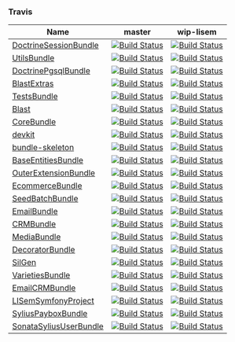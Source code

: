### Travis #

 | Name | master | wip-lisem | 
 | -- | -- | -- | 
 | [DoctrineSessionBundle](https://github.com/blast-project/DoctrineSessionBundle) | [![Build Status](https://travis-ci.org/blast-project/DoctrineSessionBundle.svg?branch=master)](https://travis-ci.org/blast-project/DoctrineSessionBundle) | [![Build Status](https://travis-ci.org/blast-project/DoctrineSessionBundle.svg?branch=wip-lisem)](https://travis-ci.org/blast-project/DoctrineSessionBundle) | 
 | [UtilsBundle](https://github.com/blast-project/UtilsBundle) | [![Build Status](https://travis-ci.org/blast-project/UtilsBundle.svg?branch=master)](https://travis-ci.org/blast-project/UtilsBundle) | [![Build Status](https://travis-ci.org/blast-project/UtilsBundle.svg?branch=wip-lisem)](https://travis-ci.org/blast-project/UtilsBundle) | 
 | [DoctrinePgsqlBundle](https://github.com/blast-project/DoctrinePgsqlBundle) | [![Build Status](https://travis-ci.org/blast-project/DoctrinePgsqlBundle.svg?branch=master)](https://travis-ci.org/blast-project/DoctrinePgsqlBundle) | [![Build Status](https://travis-ci.org/blast-project/DoctrinePgsqlBundle.svg?branch=wip-lisem)](https://travis-ci.org/blast-project/DoctrinePgsqlBundle) | 
 | [BlastExtras](https://github.com/blast-project/BlastExtras) | [![Build Status](https://travis-ci.org/blast-project/BlastExtras.svg?branch=master)](https://travis-ci.org/blast-project/BlastExtras) | [![Build Status](https://travis-ci.org/blast-project/BlastExtras.svg?branch=wip-lisem)](https://travis-ci.org/blast-project/BlastExtras) | 
 | [TestsBundle](https://github.com/blast-project/TestsBundle) | [![Build Status](https://travis-ci.org/blast-project/TestsBundle.svg?branch=master)](https://travis-ci.org/blast-project/TestsBundle) | [![Build Status](https://travis-ci.org/blast-project/TestsBundle.svg?branch=wip-lisem)](https://travis-ci.org/blast-project/TestsBundle) | 
 | [Blast](https://github.com/blast-project/Blast) | [![Build Status](https://travis-ci.org/blast-project/Blast.svg?branch=master)](https://travis-ci.org/blast-project/Blast) | [![Build Status](https://travis-ci.org/blast-project/Blast.svg?branch=wip-lisem)](https://travis-ci.org/blast-project/Blast) | 
 | [CoreBundle](https://github.com/blast-project/CoreBundle) | [![Build Status](https://travis-ci.org/blast-project/CoreBundle.svg?branch=master)](https://travis-ci.org/blast-project/CoreBundle) | [![Build Status](https://travis-ci.org/blast-project/CoreBundle.svg?branch=wip-lisem)](https://travis-ci.org/blast-project/CoreBundle) | 
 | [devkit](https://github.com/blast-project/devkit) | [![Build Status](https://travis-ci.org/blast-project/devkit.svg?branch=master)](https://travis-ci.org/blast-project/devkit) | [![Build Status](https://travis-ci.org/blast-project/devkit.svg?branch=wip-lisem)](https://travis-ci.org/blast-project/devkit) | 
 | [bundle-skeleton](https://github.com/blast-project/bundle-skeleton) | [![Build Status](https://travis-ci.org/blast-project/bundle-skeleton.svg?branch=master)](https://travis-ci.org/blast-project/bundle-skeleton) | [![Build Status](https://travis-ci.org/blast-project/bundle-skeleton.svg?branch=wip-lisem)](https://travis-ci.org/blast-project/bundle-skeleton) | 
 | [BaseEntitiesBundle](https://github.com/blast-project/BaseEntitiesBundle) | [![Build Status](https://travis-ci.org/blast-project/BaseEntitiesBundle.svg?branch=master)](https://travis-ci.org/blast-project/BaseEntitiesBundle) | [![Build Status](https://travis-ci.org/blast-project/BaseEntitiesBundle.svg?branch=wip-lisem)](https://travis-ci.org/blast-project/BaseEntitiesBundle) | 
 | [OuterExtensionBundle](https://github.com/blast-project/OuterExtensionBundle) | [![Build Status](https://travis-ci.org/blast-project/OuterExtensionBundle.svg?branch=master)](https://travis-ci.org/blast-project/OuterExtensionBundle) | [![Build Status](https://travis-ci.org/blast-project/OuterExtensionBundle.svg?branch=wip-lisem)](https://travis-ci.org/blast-project/OuterExtensionBundle) | 
 | [EcommerceBundle](https://github.com/libre-informatique/EcommerceBundle) | [![Build Status](https://travis-ci.org/libre-informatique/EcommerceBundle.svg?branch=master)](https://travis-ci.org/libre-informatique/EcommerceBundle) | [![Build Status](https://travis-ci.org/libre-informatique/EcommerceBundle.svg?branch=wip-lisem)](https://travis-ci.org/libre-informatique/EcommerceBundle) | 
 | [SeedBatchBundle](https://github.com/libre-informatique/SeedBatchBundle) | [![Build Status](https://travis-ci.org/libre-informatique/SeedBatchBundle.svg?branch=master)](https://travis-ci.org/libre-informatique/SeedBatchBundle) | [![Build Status](https://travis-ci.org/libre-informatique/SeedBatchBundle.svg?branch=wip-lisem)](https://travis-ci.org/libre-informatique/SeedBatchBundle) | 
 | [EmailBundle](https://github.com/libre-informatique/EmailBundle) | [![Build Status](https://travis-ci.org/libre-informatique/EmailBundle.svg?branch=master)](https://travis-ci.org/libre-informatique/EmailBundle) | [![Build Status](https://travis-ci.org/libre-informatique/EmailBundle.svg?branch=wip-lisem)](https://travis-ci.org/libre-informatique/EmailBundle) | 
 | [CRMBundle](https://github.com/libre-informatique/CRMBundle) | [![Build Status](https://travis-ci.org/libre-informatique/CRMBundle.svg?branch=master)](https://travis-ci.org/libre-informatique/CRMBundle) | [![Build Status](https://travis-ci.org/libre-informatique/CRMBundle.svg?branch=wip-lisem)](https://travis-ci.org/libre-informatique/CRMBundle) | 
 | [MediaBundle](https://github.com/libre-informatique/MediaBundle) | [![Build Status](https://travis-ci.org/libre-informatique/MediaBundle.svg?branch=master)](https://travis-ci.org/libre-informatique/MediaBundle) | [![Build Status](https://travis-ci.org/libre-informatique/MediaBundle.svg?branch=wip-lisem)](https://travis-ci.org/libre-informatique/MediaBundle) | 
 | [DecoratorBundle](https://github.com/libre-informatique/DecoratorBundle) | [![Build Status](https://travis-ci.org/libre-informatique/DecoratorBundle.svg?branch=master)](https://travis-ci.org/libre-informatique/DecoratorBundle) | [![Build Status](https://travis-ci.org/libre-informatique/DecoratorBundle.svg?branch=wip-lisem)](https://travis-ci.org/libre-informatique/DecoratorBundle) | 
 | [SilGen](https://github.com/libre-informatique/SilGen) | [![Build Status](https://travis-ci.org/libre-informatique/SilGen.svg?branch=master)](https://travis-ci.org/libre-informatique/SilGen) | [![Build Status](https://travis-ci.org/libre-informatique/SilGen.svg?branch=wip-lisem)](https://travis-ci.org/libre-informatique/SilGen) | 
 | [VarietiesBundle](https://github.com/libre-informatique/VarietiesBundle) | [![Build Status](https://travis-ci.org/libre-informatique/VarietiesBundle.svg?branch=master)](https://travis-ci.org/libre-informatique/VarietiesBundle) | [![Build Status](https://travis-ci.org/libre-informatique/VarietiesBundle.svg?branch=wip-lisem)](https://travis-ci.org/libre-informatique/VarietiesBundle) | 
 | [EmailCRMBundle](https://github.com/libre-informatique/EmailCRMBundle) | [![Build Status](https://travis-ci.org/libre-informatique/EmailCRMBundle.svg?branch=master)](https://travis-ci.org/libre-informatique/EmailCRMBundle) | [![Build Status](https://travis-ci.org/libre-informatique/EmailCRMBundle.svg?branch=wip-lisem)](https://travis-ci.org/libre-informatique/EmailCRMBundle) | 
 | [LISemSymfonyProject](https://github.com/libre-informatique/LISemSymfonyProject) | [![Build Status](https://travis-ci.org/libre-informatique/LISemSymfonyProject.svg?branch=master)](https://travis-ci.org/libre-informatique/LISemSymfonyProject) | [![Build Status](https://travis-ci.org/libre-informatique/LISemSymfonyProject.svg?branch=wip-lisem)](https://travis-ci.org/libre-informatique/LISemSymfonyProject) | 
 | [SyliusPayboxBundle](https://github.com/libre-informatique/SyliusPayboxBundle) | [![Build Status](https://travis-ci.org/libre-informatique/SyliusPayboxBundle.svg?branch=master)](https://travis-ci.org/libre-informatique/SyliusPayboxBundle) | [![Build Status](https://travis-ci.org/libre-informatique/SyliusPayboxBundle.svg?branch=wip-lisem)](https://travis-ci.org/libre-informatique/SyliusPayboxBundle) | 
 | [SonataSyliusUserBundle](https://github.com/libre-informatique/SonataSyliusUserBundle) | [![Build Status](https://travis-ci.org/libre-informatique/SonataSyliusUserBundle.svg?branch=master)](https://travis-ci.org/libre-informatique/SonataSyliusUserBundle) | [![Build Status](https://travis-ci.org/libre-informatique/SonataSyliusUserBundle.svg?branch=wip-lisem)](https://travis-ci.org/libre-informatique/SonataSyliusUserBundle) | 
